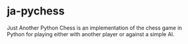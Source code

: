 # ja-pychess
Just Another Python Chess is an implementation of the chess game in Python for playing either with another player or against a simple AI.
